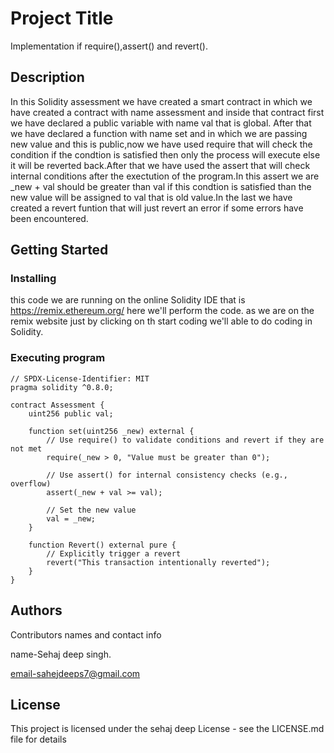 # Project Title

Implementation if require(),assert() and revert().

## Description
In this Solidity assessment we have created a smart contract in which we have created a contract with name assessment and inside that contract first we have declared a public variable with name val that is global.
After that we have declared a function with name set and in which we are passing new value and this is public,now we have used require that will check the condition if the condtion is satisfied then only the process will execute else it will be reverted back.After that we have used the assert that will check internal conditions after the exectution of the program.In this assert we are _new + val should be greater than val if this condtion is satisfied than the new value will be assigned to val that is old value.In the last we have created a revert funtion that will just revert an error if some errors have been encountered.

## Getting Started

### Installing

this code we are running on the online Solidity IDE that is https://remix.ethereum.org/ 
here we'll perform the code. as we are on the remix website just by clicking on th start coding we'll able to do coding in Solidity.

### Executing program
```
// SPDX-License-Identifier: MIT
pragma solidity ^0.8.0;

contract Assessment {
    uint256 public val;

    function set(uint256 _new) external {
        // Use require() to validate conditions and revert if they are not met
        require(_new > 0, "Value must be greater than 0");

        // Use assert() for internal consistency checks (e.g., overflow)
        assert(_new + val >= val);

        // Set the new value
        val = _new;
    }

    function Revert() external pure {
        // Explicitly trigger a revert
        revert("This transaction intentionally reverted");
    }
}

```



## Authors

Contributors names and contact info

name-Sehaj deep singh.

email-sahejdeeps7@gmail.com


## License

This project is licensed under the sehaj deep License - see the LICENSE.md file for details
